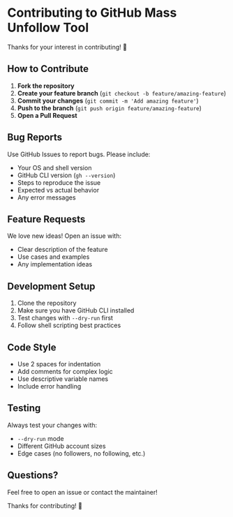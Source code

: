 # Contributing to GitHub Mass Unfollow Tool

Thanks for your interest in contributing! 🎉

## How to Contribute

1. **Fork the repository**
2. **Create your feature branch** (`git checkout -b feature/amazing-feature`)
3. **Commit your changes** (`git commit -m 'Add amazing feature'`)
4. **Push to the branch** (`git push origin feature/amazing-feature`)
5. **Open a Pull Request**

## Bug Reports

Use GitHub Issues to report bugs. Please include:

- Your OS and shell version
- GitHub CLI version (`gh --version`)
- Steps to reproduce the issue
- Expected vs actual behavior
- Any error messages

## Feature Requests

We love new ideas! Open an issue with:

- Clear description of the feature
- Use cases and examples
- Any implementation ideas

## Development Setup

1. Clone the repository
2. Make sure you have GitHub CLI installed
3. Test changes with `--dry-run` first
4. Follow shell scripting best practices

## Code Style

- Use 2 spaces for indentation
- Add comments for complex logic
- Use descriptive variable names
- Include error handling

## Testing

Always test your changes with:
- `--dry-run` mode
- Different GitHub account sizes
- Edge cases (no followers, no following, etc.)

## Questions?

Feel free to open an issue or contact the maintainer!

Thanks for contributing! 🚀
